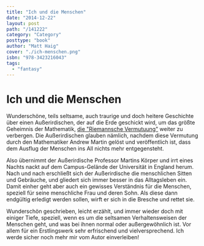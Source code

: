 ```yaml
---
title: "Ich und die Menschen"
date: "2014-12-22"
layout: post
path: "/141222"
category: "Category"
posttype: "book"
author: "Matt Haig"
cover: "./ich-menschen.png"
isbn: "978-3423216043"
tags:
  - "fantasy"
---
```

# Ich und die Menschen

Wunderschöne, teils seltsame, auch traurige und doch heitere Geschichte über einen Außerirdischen, der
auf die Erde geschickt wird, um das größte Geheimnis der Mathematik,
<a href="https://de.wikipedia.org/wiki/Riemannsche_Vermutung">die "Riemannsche Vermutuung"</a>
weiter zu verbergen. Die Außerirdischen glauben nämlich, nachdem diese Vermutung durch den Mathematiker
Andrew Martin gelöst und veröffentlich ist, dass dem Ausflug der Menschen ins All nichts mehr entgegensteht.

Also übernimmt der Außerirdische Professor Martins Körper und irrt eines Nachts nackt auf dem Campus-Gelände
der Universität in England herum. Nach und nach erschließt sich der Außerirdische die menschlichen Sitten und
Gebräuche, und gliedert sich immer besser in das Alltagsleben ein. Damit einher geht aber auch ein gewisses
Verständnis für die Menschen, speziell für seine menschliche Frau und deren Sohn. Als diese dann endgültig
erledigt werden sollen, wirft er sich in die Bresche und rettet sie.

Wunderschön geschrieben, leicht erzählt, und immer wieder doch mit einiger Tiefe, speziell, wenn es um die
seltsamen Verhaltensweisen der Menschen geht, und was bei ihnen normal oder außergewöhnlich ist. Vor allem
für ein Erstlingswerk sehr erfrischend und vielversprechend. Ich werde sicher noch mehr mir vom Autor einverleiben!
